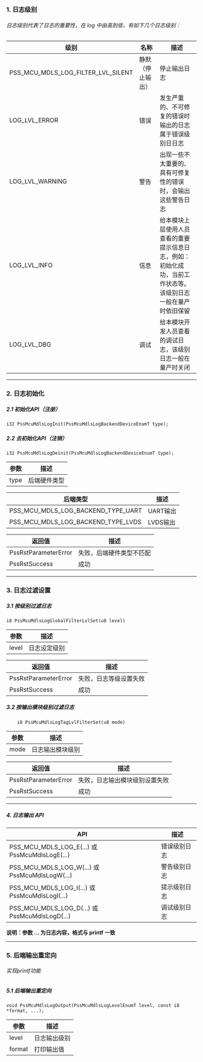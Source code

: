 ###   1. 日志级别
######       日志级别代表了日志的重要性，在 log 中由高到低，有如下几个日志级别：

| 级别                               | 名称             | 描述                                                         |
| ---------------------------------- | ---------------- | ------------------------------------------------------------ |
| PSS_MCU_MDLS_LOG_FILTER_LVL_SILENT | 静默（停止输出） | 停止输出日志                                                 |
| LOG_LVL_ERROR                      | 错误             | 发生严重的、不可修复的错误时输出的日志属于错误级别日日志     |
| LOG_LVL_WARNING                    | 警告             | 出现一些不太重要的、具有可修复性的错误时，会输出这些警告日志 |
| LOG_LVL_INFO                       | 信息             | 给本模块上层使用人员查看的重要提示信息日志，例如：初始化成功，当前工作状态等。该级别日志一般在量产时依旧保留 |
| LOG_LVL_DBG                        | 调试             | 给本模块开发人员查看的调试日志，该级别日志一般在量产时关闭   |
---
###  2. 日志初始化
#####   2.1 初始化API（注册）
    i32 PssMcuMdlsLogInit(PssMcuMdlsLogBackendDeviceEnumT type);
#####   2.2 去初始化API（注销）
    i32 PssMcuMdlsLogDeinit(PssMcuMdlsLogBackendDeviceEnumT type);
| 参数 | 描述         |
| ---- | ------------ |
| type | 后端硬件类型 |

| 后端类型                           | 描述     |
| ---------------------------------- | -------- |
| PSS_MCU_MDLS_LOG_BACKEND_TYPE_UART | UART输出 |
| PSS_MCU_MDLS_LOG_BACKEND_TYPE_LVDS | LVDS输出 |

| 返回值               | 描述                     |
| -------------------- | ------------------------ |
| PssRstParameterError | 失败，后端硬件类型不匹配 |
| PssRstSuccess        | 成功                     |

---

### 3. 日志过滤设置
#####   3.1 按级别过滤日志
    i8 PssMcuMdlsLogGlobalFilterLvlSet(u8 level)
| 参数  | 描述         |
| ----- | ------------ |
| level | 日志设定级别 |

| 返回值 | 描述                   |
| ------ | ---------------------- |
| PssRstParameterError     | 失败，日志等级设置失败 |
| PssRstSuccess     | 成功                   |
#####   3.2 按输出模块级别过滤日志
        i8 PssMcuMdlsLogTagLvlFilterSet(u8 mode)
| 参数 | 描述             |
| ---- | ---------------- |
| mode | 日志输出模块级别 |

| 返回值 | 描述                           |
| ------ | ------------------------------ |
| PssRstParameterError     | 失败，日志输出模块级别设置失败 |
| PssRstSuccess     | 成功                           |

---

##### 4. 日志输出 API
| API                                              | 描述         |
| ------------------------------------------------ | ------------ |
| PSS_MCU_MDLS_LOG_E(...)  或  PssMcuMdlsLogE(...) | 错误级别日志 |
| PSS_MCU_MDLS_LOG_W(...)  或  PssMcuMdlsLogW(...) | 警告级别日志 |
| PSS_MCU_MDLS_LOG_I(...)  或  PssMcuMdlsLogI(...) | 提示级别日志 |
| PSS_MCU_MDLS_LOG_D(...)  或  PssMcuMdlsLogD(...) | 调试级别日志 |
**说明：参数 ... 为日志内容，格式与 printf 一致**

---
### 5. 后端输出重定向
######    实现printf功能
#####     5.1 后端输出重定向
    void PssMcuMdlsLogOutput(PssMcuMdlsLogLevelEnumT level, const i8 *format, ...);
| 参数   | 描述       |
| ------ | ---------- |
|level      |日志输出级别|
| format | 打印输出值 |